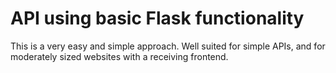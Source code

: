 # API using basic Flask functionality

This is a very easy and simple approach. Well suited for simple APIs, and for moderately sized websites with a receiving frontend.


